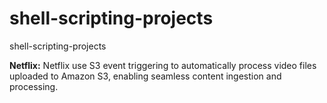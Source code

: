 # shell-scripting-projects
shell-scripting-projects

**Netflix:** Netflix use S3 event triggering to automatically process video files uploaded to Amazon S3, enabling seamless content ingestion and processing.


